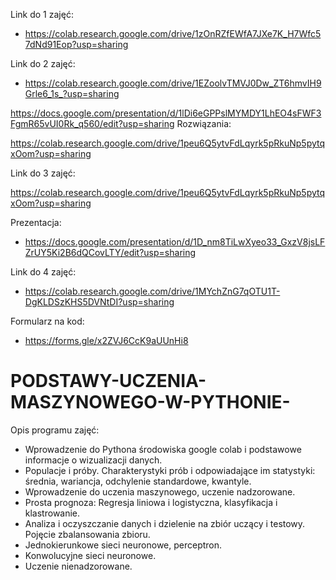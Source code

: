 Link do 1 zajęć:

* https://colab.research.google.com/drive/1zOnRZfEWfA7JXe7K_H7Wfc57dNd91Eop?usp=sharing


Link do 2 zajęć: 
* https://colab.research.google.com/drive/1EZoolvTMVJ0Dw_ZT6hmvIH9Grle6_1s_?usp=sharing

https://docs.google.com/presentation/d/1lDi6eGPPslMYMDY1LhEO4sFWF3FgmR65vUI0Rk_q560/edit?usp=sharing
Rozwiązania: 

https://colab.research.google.com/drive/1peu6Q5ytvFdLqyrk5pRkuNp5pytqxOom?usp=sharing


Link do 3 zajęć: 

https://colab.research.google.com/drive/1peu6Q5ytvFdLqyrk5pRkuNp5pytqxOom?usp=sharing

Prezentacja: 
* https://docs.google.com/presentation/d/1D_nm8TiLwXyeo33_GxzV8jsLFZrUY5Ki2B6dQCovLTY/edit?usp=sharing

Link do 4 zajęć:

* https://colab.research.google.com/drive/1MYchZnG7qOTU1T-DgKLDSzKHS5DVNtDI?usp=sharing


Formularz na kod:
* https://forms.gle/x2ZVJ6CcK9aUUnHi8


# PODSTAWY-UCZENIA-MASZYNOWEGO-W-PYTHONIE-

Opis programu zajęć: 

* Wprowadzenie do Pythona środowiska google colab i podstawowe informacje o wizualizacji danych.
* Populacje i próby. Charakterystyki prób i odpowiadające im statystyki: średnia, wariancja, odchylenie standardowe, kwantyle.
* Wprowadzenie do uczenia maszynowego, uczenie nadzorowane.
* Prosta prognoza: Regresja liniowa i logistyczna, klasyfikacja i klastrowanie.
* Analiza i oczyszczanie danych i dzielenie na zbiór uczący i testowy. Pojęcie zbalansowania zbioru.
* Jednokierunkowe sieci neuronowe, perceptron.
* Konwolucyjne sieci neuronowe.
* Uczenie nienadzorowane.



